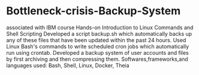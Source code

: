 # Bottleneck-crisis-Backup-System

associated with IBM course Hands-on Introduction to Linux Commands and Shell Scripting
Developed a script backup.sh which automatically backs up any of these files that have been updated within the past 24 hours.
Used Linux Bash's commands to write scheduled cron jobs which automatically run using crontab. 
Developed a backup system of user accounts and files by first archiving and then compressing them.
Softwares,frameworks,and languages used: Bash, Shell, Linux, Docker, Theia
